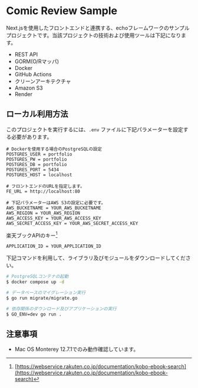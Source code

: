 # Comic Review Sample
Next.jsを使用したフロントエンドと連携する、echoフレームワークのサンプルプロジェクトです。当該プロジェクトの技術および使用ツールは下記になります。
- REST API
- GORM(O/Rマッパ)
- Docker
- GitHub Actions
- クリーンアーキテクチャ
- Amazon S3
- Render

## ローカル利用方法
このプロジェクトを実行するには、`.env` ファイルに下記パラメーターを設定する必要があります。

```plaintext
# Dockerを使用する場合のPostgreSQLの設定
POSTGRES_USER = portfolio
POSTGRES_PW = portfolio
POSTGRES_DB = portfolio
POSTGRES_PORT = 5434
POSTGRES_HOST = localhost

# フロントエンドのURLを指定します。
FE_URL = http://localhost:80

# 下記パラメーターはAWS S3の設定に必要です。
AWS_BUCKETNAME = YOUR_AWS_BUCKETNAME
AWS_REGION = YOUR_AWS_REGION
AWS_ACCESS_KEY = YOUR_AWS_ACCESS_KEY
AWS_SECRET_ACCESS_KEY = YOUR_AWS_SECRET_ACCESS_KEY
```

楽天ブックAPIのキー[^1]
[^1]: [https://webservice.rakuten.co.jp/documentation/kobo-ebook-search](https://webservice.rakuten.co.jp/documentation/kobo-ebook-search)
```
APPLICATION_ID = YOUR_APPLICATION_ID
```

下記コマンドを利用して、ライブラリ及びモジュールをダウンロードしてください。
```bash
# PostgreSQLコンテナの起動
$ docker compose up -d

# データベースのマイグレーション実行
$ go run migrate/migrate.go

# 依存関係のダウンロード及びアプリケーションの実行
$ GO_ENV=dev go run .
```

## 注意事項
- Mac OS Monterey 12.7.1でのみ動作確認しています。